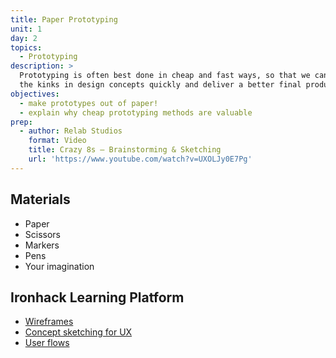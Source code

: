 ```yaml
---
title: Paper Prototyping
unit: 1
day: 2
topics:
  - Prototyping
description: >
  Prototyping is often best done in cheap and fast ways, so that we can work out
  the kinks in design concepts quickly and deliver a better final product.
objectives:
  - make prototypes out of paper!
  - explain why cheap prototyping methods are valuable
prep:
  - author: Relab Studios
    format: Video
    title: Crazy 8s – Brainstorming & Sketching
    url: 'https://www.youtube.com/watch?v=UXOLJy0E7Pg'
---
```



Materials
---------

- Paper
- Scissors
- Markers
- Pens
- Your imagination


Ironhack Learning Platform
---------

- [Wireframes](http://learn.ironhack.com/#/learning_unit/7049)
- [Concept sketching for UX](http://learn.ironhack.com/#/learning_unit/7044)
- [User flows](http://learn.ironhack.com/#/learning_unit/7039)
